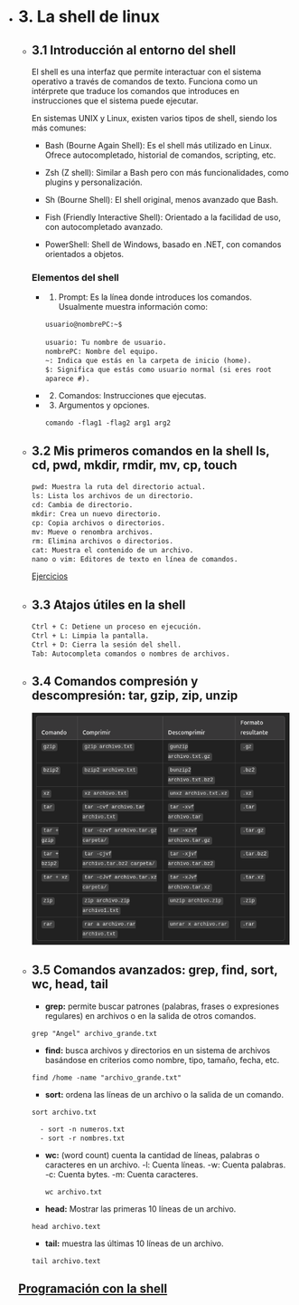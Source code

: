 - # 3. La shell de linux

    - ## 3.1 Introducción al entorno del shell
        El shell es una interfaz que permite interactuar con el sistema operativo a través de comandos de texto. Funciona como un intérprete que traduce los comandos que introduces en instrucciones que el sistema puede ejecutar.
        
        En sistemas UNIX y Linux, existen varios tipos de shell, siendo los más comunes:
        - Bash (Bourne Again Shell): Es el shell más utilizado en Linux. Ofrece autocompletado, historial de comandos, scripting, etc.

        - Zsh (Z shell): Similar a Bash pero con más funcionalidades, como plugins y personalización.

        - Sh (Bourne Shell): El shell original, menos avanzado que Bash.

        - Fish (Friendly Interactive Shell): Orientado a la facilidad de uso, con autocompletado avanzado.

        - PowerShell: Shell de Windows, basado en .NET, con comandos orientados a objetos.

        ### Elementos del shell
        - 1. Prompt: Es la línea donde introduces los comandos. Usualmente muestra información como:
            ```
            usuario@nombrePC:~$
            
            usuario: Tu nombre de usuario.
            nombrePC: Nombre del equipo.
            ~: Indica que estás en la carpeta de inicio (home).
            $: Significa que estás como usuario normal (si eres root aparece #).
            ```
        - 2. Comandos: Instrucciones que ejecutas.
        - 3. Argumentos y opciones.
            ```
            comando -flag1 -flag2 arg1 arg2
            ```

    - ## 3.2 Mis primeros comandos en la shell ls, cd, pwd, mkdir, rmdir, mv, cp, touch
        ```
        pwd: Muestra la ruta del directorio actual.
        ls: Lista los archivos de un directorio.
        cd: Cambia de directorio.
        mkdir: Crea un nuevo directorio.
        cp: Copia archivos o directorios.
        mv: Mueve o renombra archivos.
        rm: Elimina archivos o directorios.
        cat: Muestra el contenido de un archivo.
        nano o vim: Editores de texto en línea de comandos.
        ```
        [Ejercicios](./archivosApoyo/ejercicio3.md)

    - ## 3.3 Atajos útiles en la shell
        ```
        Ctrl + C: Detiene un proceso en ejecución.
        Ctrl + L: Limpia la pantalla.
        Ctrl + D: Cierra la sesión del shell.
        Tab: Autocompleta comandos o nombres de archivos.
        ```

    - ## 3.4 Comandos compresión y descompresión: tar, gzip, zip, unzip
        ![TablaComandosCompresion](./imagenes/comandosCompresion.png)
    - ## 3.5 Comandos avanzados: grep, find, sort, wc, head, tail
        - **grep:** permite buscar patrones (palabras, frases o expresiones regulares) en archivos o en la salida de otros comandos.
        ```
        grep "Angel" archivo_grande.txt 
        ```  
        - **find:** busca archivos y directorios en un sistema de archivos basándose en criterios como nombre, tipo, tamaño, fecha, etc.
        ```
        find /home -name "archivo_grande.txt"
        ```
        - **sort:** ordena las líneas de un archivo o la salida de un comando.
        ```
        sort archivo.txt
        ```
            - sort -n numeros.txt
            - sort -r nombres.txt
        - **wc:** (word count) cuenta la cantidad de líneas, palabras o caracteres en un archivo.
            -l: Cuenta líneas.
            -w: Cuenta palabras.
            -c: Cuenta bytes.
            -m: Cuenta caracteres.
            ```
            wc archivo.txt
            ```
        - **head:** Mostrar las primeras 10 líneas de un archivo.
        ```
        head archivo.text
        ```
        - **tail:** muestra las últimas 10 líneas de un archivo.
        ```
        tail archivo.text
        ```
    ## [Programación con la shell](https://www.freecodecamp.org/espanol/news/tutorial-de-programacion-de-bash-script-de-shell-de-linux-y-linea-de-comandos-para-principiantes/#bash-definition)